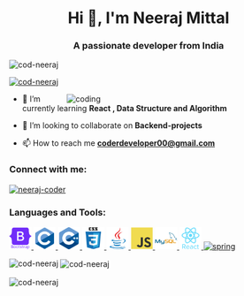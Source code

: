 <h1 align="center">Hi 👋, I'm Neeraj Mittal</h1>
<h3 align="center">A passionate developer from India</h3>


<p align="left"> <img src="https://komarev.com/ghpvc/?username=cod-neeraj&label=Profile%20views&color=0e75b6&style=flat" alt="cod-neeraj" /> </p>

<p align="left"> <a href="https://github.com/ryo-ma/github-profile-trophy"><img src="https://github-profile-trophy.vercel.app/?username=cod-neeraj" alt="cod-neeraj" /></a> </p>
<img align="right" alt="coding" width="400" src="https://media1.giphy.com/media/lP8xu5t2DLGG045H8F/giphy.gif?cid=6c09b952545iodeejkmtzi3vbq6ly949ghmxlbyyhazg2b1z&ep=v1_stickers_search&rid=giphy.gif&ct=s">
                                                                                                                                                                          

- 🌱 I’m currently learning **React , Data Structure and Algorithm**

- 👯 I’m looking to collaborate on **Backend-projects**

- 📫 How to reach me **coderdeveloper00@gmail.com**

<h3 align="left">Connect with me:</h3>
<p align="left">
<a href="https://www.leetcode.com/neeraj-coder" target="blank"><img align="center" src="https://raw.githubusercontent.com/rahuldkjain/github-profile-readme-generator/master/src/images/icons/Social/leet-code.svg" alt="neeraj-coder" height="30" width="40" /></a>
</p>

<h3 align="left">Languages and Tools:</h3>
<p align="left"> <a href="https://getbootstrap.com" target="_blank" rel="noreferrer"> <img src="https://raw.githubusercontent.com/devicons/devicon/master/icons/bootstrap/bootstrap-plain-wordmark.svg" alt="bootstrap" width="40" height="40"/> </a> <a href="https://www.cprogramming.com/" target="_blank" rel="noreferrer"> <img src="https://raw.githubusercontent.com/devicons/devicon/master/icons/c/c-original.svg" alt="c" width="40" height="40"/> </a> <a href="https://www.w3schools.com/cpp/" target="_blank" rel="noreferrer"> <img src="https://raw.githubusercontent.com/devicons/devicon/master/icons/cplusplus/cplusplus-original.svg" alt="cplusplus" width="40" height="40"/> </a> <a href="https://www.w3schools.com/css/" target="_blank" rel="noreferrer"> <img src="https://raw.githubusercontent.com/devicons/devicon/master/icons/css3/css3-original-wordmark.svg" alt="css3" width="40" height="40"/> </a> <a href="https://www.java.com" target="_blank" rel="noreferrer"> <img src="https://raw.githubusercontent.com/devicons/devicon/master/icons/java/java-original.svg" alt="java" width="40" height="40"/> </a> <a href="https://developer.mozilla.org/en-US/docs/Web/JavaScript" target="_blank" rel="noreferrer"> <img src="https://raw.githubusercontent.com/devicons/devicon/master/icons/javascript/javascript-original.svg" alt="javascript" width="40" height="40"/> </a> <a href="https://www.mysql.com/" target="_blank" rel="noreferrer"> <img src="https://raw.githubusercontent.com/devicons/devicon/master/icons/mysql/mysql-original-wordmark.svg" alt="mysql" width="40" height="40"/> </a> <a href="https://reactjs.org/" target="_blank" rel="noreferrer"> <img src="https://raw.githubusercontent.com/devicons/devicon/master/icons/react/react-original-wordmark.svg" alt="react" width="40" height="40"/> </a> <a href="https://spring.io/" target="_blank" rel="noreferrer"> <img src="https://www.vectorlogo.zone/logos/springio/springio-icon.svg" alt="spring" width="40" height="40"/> </a> </p>

<p><img align="left" src="https://github-readme-stats.vercel.app/api/top-langs?username=cod-neeraj&show_icons=true&locale=en&layout=compact" alt="cod-neeraj" /></p>

<p>&nbsp;<img align="center" src="https://github-readme-stats.vercel.app/api?username=cod-neeraj&show_icons=true&locale=en" alt="cod-neeraj" /></p>

<p><img align="center" src="https://github-readme-streak-stats.herokuapp.com/?user=cod-neeraj&" alt="cod-neeraj" /></p>
